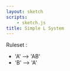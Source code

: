 ```yaml
---
layout: sketch
scripts: 
    - sketch.js
title: Simple L System
---
```

Ruleset :   

* 'A' --> 'AB'   
* 'B' --> 'A'   